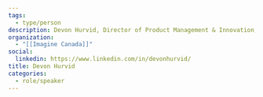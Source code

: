 ```yaml
---
tags:
  - type/person
description: Devon Hurvid, Director of Product Management & Innovation, Imagine Canada will be speaking on startup culture in the charitable sector, highlighting the unique challenges and opportunities facing business ventures that are launched and scaled by nonprofit organizations.
organization:
  - "[[Imagine Canada]]"
social:
  linkedin: https://www.linkedin.com/in/devonhurvid/
title: Devon Hurvid
categories:
  - role/speaker
---
```

